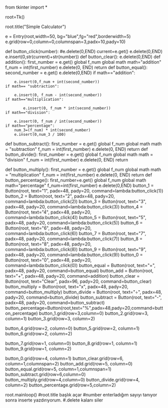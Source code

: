 from tkinter import *

root=Tk()

root.title("Simple Calculator")

e = Entry(root,width=50, bg="blue",fg="red",borderwidth=5)
e.grid(row=0,column=0,columnspan=3,padx=10,pady=10)


def button_click(number):
    #e.delete(0,END)
    current=e.get()
    e.delete(0,END)
    e.insert(0,str(current)+str(number))
def button_clear():
    e.delete(0,END)
def addition():
    first_number = e.get()
    global f_num
    global  math
    math="addition"
    f_num = int(first_number)
    e.delete(0, END)
    return
def button_equal():
    second_number = e.get()
    e.delete(0,END)
    if  math=="addition":

        e.insert(0,f_num + int(second_number))
    if math== "subtraction":

        e.insert(0, f_num - int(second_number))
    if math=="multiplication":

            e.insert(0, f_num * int(second_number))
    if math=="division":

        e.insert(0, f_num / int(second_number))
    if math=="percentage":
        num_3=(f_num) * int(second_number)
        e.insert(0,num_3 / 100)
def  button_subtract():
    first_number = e.get()
    global f_num
    global math
    math = "subtraction"
    f_num = int(first_number)
    e.delete(0, END)
    return
def  button_divide():
    first_number = e.get()
    global f_num
    global math
    math = "division"
    f_num = int(first_number)
    e.delete(0, END)
    return

def button_multiply():
    first_number = e.get()
    global f_num
    global math
    math = "multiplication"
    f_num = int(first_number)
    e.delete(0, END)
    return
def button_percentage():
    first_number=e.get()
    global f_num
    global math
    math="percentage"
    f_num=int(first_number)
    e.delete(0,END)
button_1 = Button(root, text="1", padx=48, pady=20, command=lambda:button_click(1))
button_2 = Button(root, text="2", padx=48, pady=20, command=lambda:button_click(2))
button_3 = Button(root, text="3", padx=48, pady=20, command=lambda:button_click(3))
button_4 = Button(root, text="4", padx=48, pady=20, command=lambda:button_click(4))
button_5 = Button(root, text="5", padx=48, pady=20, command=lambda:button_click(5))
button_6 = Button(root, text="6", padx=48, pady=20, command=lambda:button_click(6))
button_7 = Button(root, text="7", padx=48, pady=20, command=lambda:button_click(7))
button_8 = Button(root, text="8", padx=48, pady=20, command=lambda:button_click(8))
button_9 = Button(root, text="9", padx=48, pady=20, command=lambda:button_click(9))
button_0 = Button(root, text="0", padx=48, pady=20, command=lambda:button_click(0))
button_equal = Button(root, text="=", padx=48, pady=20, command=button_equal)
button_add = Button(root, text="+", padx=48, pady=20, command=addition)
button_clear = Button(root, text="Clear", padx=96, pady=20, command=button_clear)
button_multiply = Button(root, text="x", padx=48, pady=20, command=button_multiply)
button_divide = Button(root, text="÷", padx=48, pady=20, command=button_divide)
button_subtract = Button(root, text="-", padx=48, pady=20, command=button_subtract)
button_percentage=Button(root,text="%",padx=48,pady=20,command=button_percentage)
button_1.grid(row=3,column=0)
button_2.grid(row=3, column=1)
button_3.grid(row=3, column=2)

button_4.grid(row=2, column=0)
button_5.grid(row=2, column=1)
button_6.grid(row=2, column=2)

button_7.grid(row=1, column=0)
button_8.grid(row=1, column=1)
button_9.grid(row=1, column=2)

button_0.grid(row=4, column=1)
button_clear.grid(row=6, column=1,columnspan=2)
button_add.grid(row=5, column=0)
button_equal.grid(row=5, column=1,columnspan=1)
button_subtract.grid(row=6,column=0)
button_multiply.grid(row=4,column=0)
button_divide.grid(row=4, column=2)
button_percentage.grid(row=5,column=2)

root.mainloop()
#root.title başlık açar
#number enterladığım sayıyı tanıyor sonra inserte yazdırıyorum.
#.delete kalanı  siler
